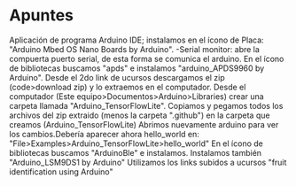 # Apuntes

Aplicación de programa Arduino IDE; instalamos en el ícono de Placa: "Arduino Mbed OS Nano Boards by Arduino".
-Serial monitor: abre la compuerta puerto serial, de esta forma se comunica el arduino.
En el ícono de bibliotecas buscamos "apds" e instalamos "arduino_APDS9960 by Arduino".
Desde el 2do link de ucursos descargamos el zip (code>download zip) y lo extraemos en el computador.
Desde el computador (Este equipo>Documentos>Arduino>Libraries) crear una carpeta llamada "Arduino_TensorFlowLite".
Copiamos y pegamos todos los archivos del zip extraido (menos la carpeta ".github") en la carpeta que creamos (Arduino_TensorFlowLite)
Abrimos nuevamente arduino para ver los cambios.Debería aparecer ahora hello_world en: "File>Examples>Arduino_TensorFlowLite>hello_world"
En el ícono de bibliotecas buscamos "ArduinoBle" e instalamos. Instalamos también "Arduino_LSM9DS1 by Arduino"
Utilizamos los links subidos a ucursos "fruit identification using Arduino"
